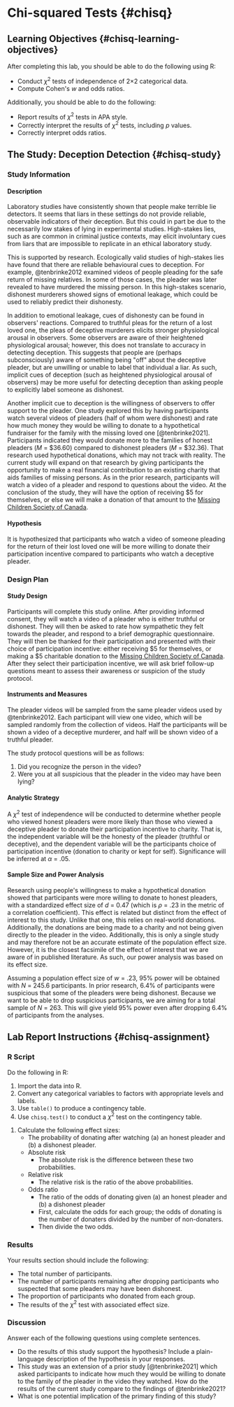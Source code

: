 # Chi-squared Tests {#chisq}

## Learning Objectives {#chisq-learning-objectives}

After completing this lab, you should be able to do the following using R:

* Conduct $\chi^2$ tests of independence of 2$\times$2 categorical data.
* Compute Cohen's *w* and odds ratios.

Additionally, you should be able to do the following:

* Report results of $\chi^2$ tests in APA style.
* Correctly interpret the results of $\chi^2$ tests, including *p* values.
* Correctly interpret odds ratios.

## The Study: Deception Detection {#chisq-study}

### Study Information

#### Description

Laboratory studies have consistently shown that people make terrible lie detectors. It seems that liars in these settings do not provide reliable, observable indicators of their deception. But this could in part be due to the necessarily low stakes of lying in experimental studies. High-stakes lies, such as are common in criminal justice contexts, may elicit involuntary cues from liars that are impossible to replicate in an ethical laboratory study.

This is supported by research. Ecologically valid studies of high-stakes lies have found that there are reliable behavioural cues to deception. For example, @tenbrinke2012 examined videos of people pleading for the safe return of missing relatives. In some of those cases, the pleader was later revealed to have murdered the missing person. In this high-stakes scenario, dishonest murderers showed signs of emotional leakage, which could be used to reliably predict their dishonesty.

In addition to emotional leakage, cues of dishonesty can be found in observers' reactions. Compared to truthful pleas for the return of a lost loved one, the pleas of deceptive murderers elicits stronger physiological arousal in observers. Some observers are aware of their heightened physiological arousal; however, this does not translate to accuracy in detecting deception. This suggests that people are (perhaps subconsciously) aware of something being "off" about the deceptive pleader, but are unwilling or unable to label that individual a liar. As such, implicit cues of deception (such as heightened physiological arousal of observers) may be more useful for detecting deception than asking people to explicitly label someone as dishonest.

Another implicit cue to deception is the willingness of observers to offer support to the pleader. One study explored this by having participants watch several videos of pleaders (half of whom were dishonest) and rate how much money they would be willing to donate to a hypothetical fundraiser for the family with the missing loved one [@tenbrinke2021]. Participants indicated they would donate more to the families of honest pleaders (*M* = \$36.60) compared to dishonest pleaders (*M* = \$32.36). That research used hypothetical donations, which may not track with reality. The current study will expand on that research by giving participants the opportunity to make a real financial contribution to an existing charity that aids families of missing persons. As in the prior research, participants will watch a video of a pleader and respond to questions about the video. At the conclusion of the study, they will have the option of receiving $5 for themselves, or else we will make a donation of that amount to the [Missing Children Society of Canada](https://mcsc.ca).

#### Hypothesis

It is hypothesized that participants who watch a video of someone pleading for the return of their lost loved one will be more willing to donate their participation incentive compared to participants who watch a deceptive pleader.

### Design Plan

#### Study Design

Participants will complete this study online. After providing informed consent, they will watch a video of a pleader who is either truthful or dishonest. They will then be asked to rate how sympathetic they felt towards the pleader, and respond to a brief demographic questionnaire. They will then be thanked for their participation and presented with their choice of participation incentive: either receiving \$5 for themselves, or making a \$5 charitable donation to the [Missing Children Society of Canada](https://mcsc.ca). After they select their participation incentive, we will ask brief follow-up questions meant to assess their awareness or suspicion of the study protocol.

#### Instruments and Measures

The pleader videos will be sampled from the same pleader videos used by @tenbrinke2012. Each participant will view one video, which will be sampled randomly from the collection of videos. Half the participants will be shown a video of a deceptive murderer, and half will be shown video of a truthful pleader.

The study protocol questions will be as follows:

1. Did you recognize the person in the video?
1. Were you at all suspicious that the pleader in the video may have been lying?

#### Analytic Strategy

A $\chi^2$ test of independence will be conducted to determine whether people who viewed honest pleaders were more likely than those who viewed a deceptive pleader to donate their participation incentive to charity. That is, the independent variable will be the honesty of the pleader (truthful or deceptive), and the dependent variable will be the participants choice of participation incentive (donation to charity or kept for self). Significance will be inferred at $\alpha$ = .05.

#### Sample Size and Power Analysis

Research using people's willingness to make a hypothetical donation showed that participants were more willing to donate to honest pleaders, with a standardized effect size of *d* = 0.47 (which is $\rho$ = .23 in the metric of a correlation coefficient). This effect is related but distinct from the effect of interest to this study. Unlike that one, this relies on real-world donations. Additionally, the donations are being made to a charity and not being given directly to the pleader in the video. Additionally, this is only a single study and may therefore not be an accurate estimate of the population effect size. However, it is the closest facsimile of the effect of interest that we are aware of in published literature. As such, our power analysis was based on its effect size.

Assuming a population effect size of *w* = .23, 95% power will be obtained with *N* = 245.6 participants. In prior research, 6.4% of participants were suspicious that some of the pleaders were being dishonest. Because we want to be able to drop suspicious participants, we are aiming for a total sample of *N* = 263. This will give yield 95% power even after dropping 6.4% of participants from the analyses.

<!-- ## Data Collection {#chisq-data} -->

## Lab Report Instructions {#chisq-assignment}

### R Script

Do the following in R:

1. Import the data into R.
1. Convert any categorical variables to factors with appropriate levels and labels.
1. Use `table()` to produce a contingency table.
1. Use `chisq.test()` to conduct a $\chi^2$ test on the contingency table.
<!-- 1. Use `effectsize::effectsize()` on the object created by `chisq.test()` to produce effect size estimates. -->
1. Calculate the following effect sizes:
    * The probability of donating after watching (a) an honest pleader and (b) a dishonest pleader.
    * Absolute risk
        * The absolute risk is the difference between these two probabilities.
    * Relative risk
        * The relative risk is the ratio of the above probabilities.
    * Odds ratio
        * The ratio of the odds of donating given (a) an honest pleader and (b) a dishonest pleader
        * First, calculate the odds for each group; the odds of donating is the number of donaters divided by the number of non-donaters.
        * Then divide the two odds.

### Results

Your results section should include the following:

* The total number of participants.
* The number of participants remaining after dropping participants who suspected that some pleaders may have been dishonest.
* The proportion of participants who donated from each group.
* The results of the $\chi^2$ test with associated effect size.

### Discussion

Answer each of the following questions using complete sentences.

* Do the results of this study support the hypothesis? Include a plain-language description of the hypothesis in your responses.
* This study was an extension of a prior study [@tenbrinke2021] which asked participants to indicate how much they would be willing to donate to the family of the pleader in the video they watched. How do the results of the current study compare to the findings of @tenbrinke2021?
* What is one potential implication of the primary finding of this study?
